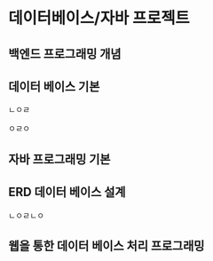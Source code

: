 # 데이터베이스/자바 프로젝트

## 백엔드 프로그래밍 개념

## 데이터 베이스 기본

ㄴㅇㄹ

ㅇㄹㅇ

## 자바 프로그래밍 기본

## ERD 데이터 베이스 설계

ㄴㅇㄹㄴㅇ

## 웹을 통한 데이터 베이스 처리 프로그래밍